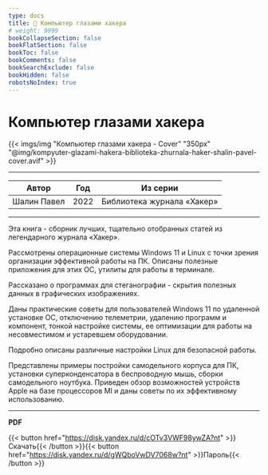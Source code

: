```yaml
---
type: docs
title: 🔷 Компьютер глазами хакера
# weight: 9999
bookCollapseSection: false
bookFlatSection: false
bookToc: false
bookComments: false
bookSearchExclude: false
bookHidden: false
robotsNoIndex: true
---
```


# Компьютер глазами хакера

{{< imgs/img "Компьютер глазами хакера - Cover" "350px" "@img/kompyuter-glazami-hakera-biblioteka-zhurnala-haker-shalin-pavel-cover.avif" >}}

---

|    Автор    | Год  |          Из серии          |
| :---------: | :--: | :------------------------: |
| Шалин Павел | 2022 | Библиотека журнала «Хакер» |

---

Эта книга - сборник лучших, тщательно отобранных статей из легендарного журнала «Хакер».

Рассмотрены операционные системы Windows 11 и Linux с точки зрения организации эффективной работы на ПК. Описаны полезные приложения для этих ОС, утилиты для работы в терминале.

Рассказано о программах для стеганографии - скрытия полезных данных в графических изображениях.

Даны практические советы для пользователей Windows 11 по удаленной установке ОС, отключению телеметрии, удалению программ и компонент, тонкой настройке системы, ее оптимизации для работы на несовместимом и устаревшем оборудовании.

Подробно описаны различные настройки Linux для безопасной работы.

Представлены примеры постройки самодельного корпуса для ПК, установки суперконденсатора в беспроводную мышь, сборки самодельного ноутбука. Приведен обзор возможностей устройств Apple на базе процессоров Ml и даны советы по их эффективному использованию.

---

**PDF**

{{< button href="https://disk.yandex.ru/d/cOTv3VWF98ywZA?nt" >}}Скачать{{< /button >}}{{< button href="https://disk.yandex.ru/d/gWQboVwDV7068w?nt" >}}Пароль{{< /button >}}
